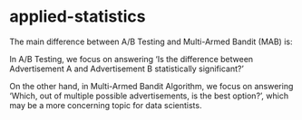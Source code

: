 # applied-statistics

The main difference between A/B Testing and Multi-Armed Bandit (MAB) is:

In A/B Testing, we focus on answering ‘Is the difference between Advertisement A and Advertisement B statistically significant?’

On the other hand, in Multi-Armed Bandit Algorithm, we focus on answering ‘Which, out of multiple possible advertisements, is the best option?’, which may be a more concerning topic for data scientists.
